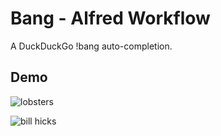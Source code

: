 # Bang - Alfred Workflow

A DuckDuckGo !bang auto-completion.

## Demo

![lobsters](screenshots/lobsters.gif)

![bill hicks](screenshots/bill_hicks.gif)

